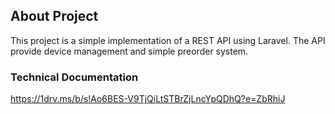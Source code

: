 ## About Project

This project is a simple implementation of a REST API using Laravel. The API provide device management and simple preorder system.

### Technical Documentation

https://1drv.ms/b/s!Ao6BES-V9TjQiLtSTBrZjLncYpQDhQ?e=ZbRhiJ

